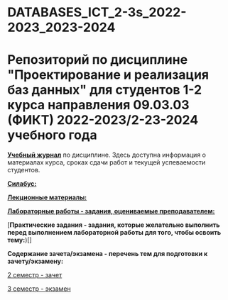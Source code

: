 # DATABASES_ICT_2-3s_2022-2023_2023-2024
Репозиторий по дисциплине "Проектирование и реализация баз данных" для студентов 1-2 курса направления  09.03.03 (ФИКТ) 2022-2023/2-23-2024 учебного года
========================
[**Учебный журнал**]() по дисциплине. Здесь доступна информация о материалах курса, сроках сдачи работ и текущей успеваемости студентов.

[**Силабус:**]()

[**Лекционные материалы:**]()

[**Лабораторные работы - задания, оцениваемые преподавателем:**]()

[**Практические задания - задания, которые желательно выполнить перед выполнением лабораторной работы для того, чтобы освоить тему:**)[]

**Содержание зачета/экзамена - перечень тем для подготовки к зачету/экзамену:**

[2 семестр - зачет]() 

[3 семестр - экзамен]()
